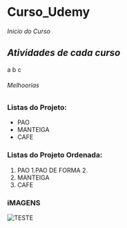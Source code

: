 #  **Curso_Udemy**

*Inicio do Curso*

## _Atividades de **cada curso**_

a
b
c

###### Melhoorias


### Listas do Projeto:

* PAO
* MANTEIGA
* CAFE


### Listas do Projeto Ordenada:

1. PAO
    1.PAO DE FORMA
    2.
3. MANTEIGA
4. CAFE

### iMAGENS

![TESTE](C:/Users/diego/Downloads/2%20-%20Vis%C3%A3o%20Geral.svg)




